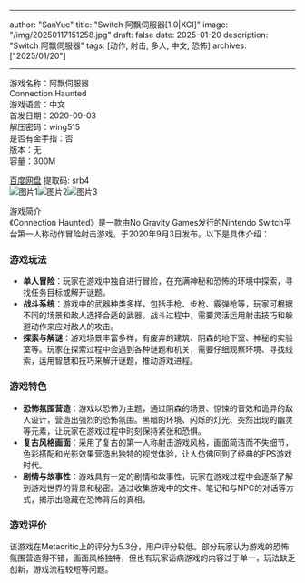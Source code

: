 
---
author: "SanYue"
title: "Switch 阿飘伺服器[1.0|XCI]"
image: "/img/20250117151258.jpg"
draft: false
date: 2025-01-20
description: "Switch 阿飘伺服器"
tags: [动作, 射击, 多人, 中文, 恐怖]
archives: ["2025/01/20"]

---

游戏名称：阿飘伺服器   
Connection Haunted    
游戏语言：中文  
首发日期：2020-09-03  
解压密码：wing515  
是否有金手指：否  
版本：无   
容量：300M

[百度网盘](https://pan.baidu.com/s/1FxKRXvlXD_ZJzdzuTqadBg) 提取码: srb4  
![图片1](/img/sc85yj.jpg)![图片2](/img/sc85ye.jpg)![图片3](/img/sc85yl.jpg)  

游戏简介  
《Connection Haunted》是一款由No Gravity Games发行的Nintendo Switch平台第一人称动作冒险射击游戏，于2020年9月3日发布。以下是具体介绍：

### 游戏玩法
- **单人冒险**：玩家在游戏中独自进行冒险，在充满神秘和恐怖的环境中探索，寻找任务目标或解开谜题。
- **战斗系统**：游戏中的武器种类多样，包括手枪、步枪、霰弹枪等，玩家可根据不同的场景和敌人选择合适的武器。战斗过程中，需要灵活运用射击技巧和躲避动作来应对敌人的攻击。
- **探索与解谜**：游戏场景丰富多样，有废弃的建筑、阴森的地下室、神秘的实验室等。玩家在探索过程中会遇到各种谜题和机关，需要仔细观察环境、寻找线索，运用智慧和技巧来解开谜题，推动游戏进程。

### 游戏特色
- **恐怖氛围营造**：游戏以恐怖为主题，通过阴森的场景、惊悚的音效和诡异的敌人设计，营造出强烈的恐怖氛围。黑暗的环境、闪烁的灯光、突然出现的幽灵等元素，让玩家在游戏过程中时刻保持紧张和恐惧。
- **复古风格画面**：采用了复古的第一人称射击游戏风格，画面简洁而不失细节，色彩搭配和光影效果营造出独特的视觉体验，让人仿佛回到了经典的FPS游戏时代。
- **剧情与故事性**：游戏具有一定的剧情和故事性，玩家在游戏过程中会逐渐了解到游戏世界的背景和秘密。通过收集游戏中的文件、笔记和与NPC的对话等方式，揭示出隐藏在恐怖背后的真相。

### 游戏评价
该游戏在Metacritic上的评分为5.3分，用户评分较低。部分玩家认为游戏的恐怖氛围营造得不错，画面风格独特，但也有玩家诟病游戏的内容过于单一，玩法缺乏创新，游戏流程较短等问题。
